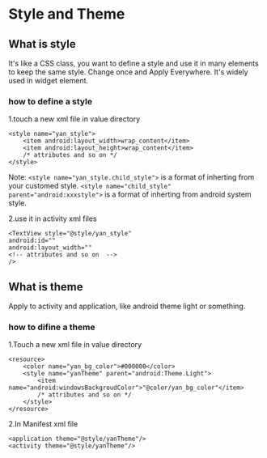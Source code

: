 # Style and Theme

## What is style
It's like a CSS class, you want to define a style and use it in many elements to keep the same style. 
Change once and Apply Everywhere.
It's widely used in widget element.

### how to define a style
1.touch a new xml file in value directory
```
<style name="yan_style">
	<item android:layout_width>wrap_content</item>
	<item android:layout_height>wrap_content</item>
	/* attributes and so on */
</style>
```

Note:
`<style name="yan_style.child_style">` is a format of inherting from your customed style.
`<style name="child_style" parent="android:xxxstyle">` is a format of inherting from android system style.

2.use it in activity xml files
```
<TextView style="@style/yan_style"
android:id=""
android:layout_width=""
<!-- attributes and so on  -->
/>
```

## What is theme
Apply to activity and application, like android theme light or something.

### how to difine a theme

1.Touch a new xml file in value directory
```
<resource>
	<color name="yan_bg_color">#000000</color>
	<style name="yanTheme" parent="android:Theme.Light">
		<item name="android:windowsBackgroudColor">"@color/yan_bg_color"</item>
		/* attributes and so on */
	</style>
</resource>
```

2.In Manifest xml file
```
<application theme="@style/yanTheme"/>
<activity theme="@style/yanTheme"/>
```

